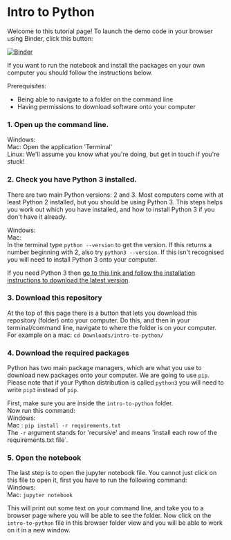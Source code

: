 # Intro to Python

Welcome to this tutorial page! To launch the demo code in your browser using Binder, click this button: 

[![Binder](https://mybinder.org/badge_logo.svg)](https://mybinder.org/v2/gh/ninadicara/intro-to-python/master?filepath=intro-to-python.ipynb)
   
If you want to run the notebook and install the packages on your own computer you should follow the instructions below.  
   
Prerequisites:  
- Being able to navigate to a folder on the command line  
- Having permissions to download software onto your computer  

### 1. Open up the command line.  
Windows:   
Mac: Open the application 'Terminal'  
Linux: We'll assume you know what you're doing, but get in touch if you're stuck!  

### 2. Check you have Python 3 installed.  
There are two main Python versions: 2 and 3. Most computers come with at least Python 2 installed, but you should be using Python 3. This steps helps you work out which you have installed, and how to install Python 3 if you don't have it already.  
  
Windows:  
Mac:  
In the terminal type `python --version` to get the version. If this returns a number beginning with 2, also try `python3 --version`. If this isn't recognised you will need to install Python 3 onto your computer.  

If you need Python 3 then [go to this link and follow the installation instructions to download the latest version](https://www.python.org/).  

### 3. Download this repository  
At the top of this page there is a button that lets you download this repository (folder) onto your computer. Do this, and then in your terminal/command line, navigate to where the folder is on your computer.    
For example on a mac: `cd Downloads/intro-to-python/`  


### 4. Download the required packages
Python has two main package managers, which are what you use to download new packages onto your computer. We are going to use `pip`. Please note that if your Python distribution is called `python3` you will need to write `pip3` instead of `pip`.  
  
First, make sure you are inside the `intro-to-python` folder.  
Now run this command:   
Windows:  
Mac : `pip install -r requirements.txt`   
The `-r` argument stands for 'recursive' and means 'install each row of the requirements.txt file`.   

### 5. Open the notebook  
The last step is to open the jupyter notebook file. You cannot just click on this file to open it, first you have to run the following command:  
Windows:   
Mac: `jupyter notebook`   
  
This will print out some text on your command line, and take you to a browser page where you will be able to see the folder. Now click on the `intro-to-python` file in this browser folder view and you will be able to work on it in a new window.   